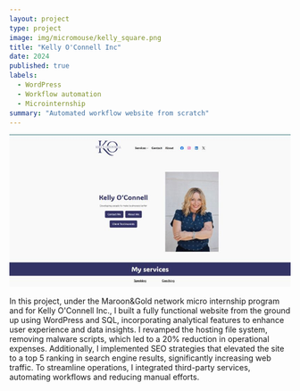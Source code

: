```yaml
---
layout: project
type: project
image: img/micromouse/kelly_square.png
title: "Kelly O'Connell Inc"
date: 2024
published: true
labels:
  - WordPress
  - Workflow automation
  - Microinternship
summary: "Automated workflow website from scratch"
---
```


<img src="../img/micromouse/kelly_web.jpg">

In this project, under the Maroon&Gold network micro internship program and for Kelly O'Connell Inc., I built a fully functional website from the ground up using WordPress and SQL, incorporating analytical features to enhance user experience and data insights. I revamped the hosting file system, removing malware scripts, which led to a 20% reduction in operational expenses. Additionally, I implemented SEO strategies that elevated the site to a top 5 ranking in search engine results, significantly increasing web traffic. To streamline operations, I integrated third-party services, automating workflows and reducing manual efforts.


